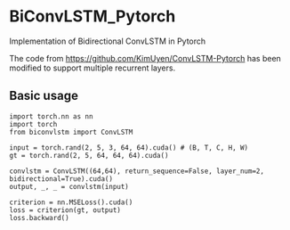 # BiConvLSTM_Pytorch
 Implementation of Bidirectional ConvLSTM in Pytorch
 
 The code from https://github.com/KimUyen/ConvLSTM-Pytorch has been modified to support multiple recurrent layers.
 
 ## Basic usage
 ```
 import torch.nn as nn
 import torch
 from biconvlstm import ConvLSTM
 
 input = torch.rand(2, 5, 3, 64, 64).cuda() # (B, T, C, H, W)
 gt = torch.rand(2, 5, 64, 64, 64).cuda()
 
 convlstm = ConvLSTM((64,64), return_sequence=False, layer_num=2, bidirectional=True).cuda()
 output, _, _ = convlstm(input)
 
 criterion = nn.MSELoss().cuda()
 loss = criterion(gt, output)
 loss.backward()
 ```

